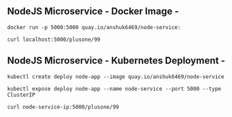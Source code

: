 ## NodeJS Microservice - Docker Image -
`docker run -p 5000:5000 quay.io/anshuk6469/node-service:`

`curl localhost:5000/plusone/99`
 
## NodeJS Microservice - Kubernetes Deployment -
`kubectl create deploy node-app --image quay.io/anshuk6469/node-service`

`kubectl expose deploy node-app --name node-service --port 5000 --type ClusterIP`

`curl node-service-ip:5000/plusone/99`
